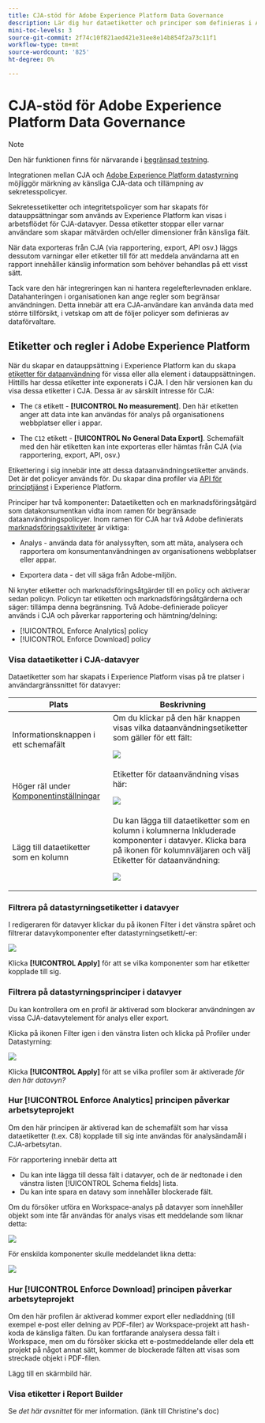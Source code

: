 ```yaml
---
title: CJA-stöd för Adobe Experience Platform Data Governance
description: Lär dig hur dataetiketter och principer som definieras i AEP påverkar rapportering i CJA.
mini-toc-levels: 3
source-git-commit: 2f74c10f821aed421e31ee8e14b854f2a73c11f1
workflow-type: tm+mt
source-wordcount: '825'
ht-degree: 0%

---
```



# CJA-stöd för Adobe Experience Platform Data Governance

>[!NOTE]
>
>Den här funktionen finns för närvarande i [begränsad testning](/help/release-notes/releases.md).

Integrationen mellan CJA och [Adobe Experience Platform datastyrning](https://experienceleague.adobe.com/docs/experience-platform/data-governance/home.html?lang=en) möjliggör märkning av känsliga CJA-data och tillämpning av sekretesspolicyer.

Sekretessetiketter och integritetspolicyer som har skapats för datauppsättningar som används av Experience Platform kan visas i arbetsflödet för CJA-datavyer. Dessa etiketter stoppar eller varnar användare som skapar mätvärden och/eller dimensioner från känsliga fält.

När data exporteras från CJA (via rapportering, export, API osv.) läggs dessutom varningar eller etiketter till för att meddela användarna att en rapport innehåller känslig information som behöver behandlas på ett visst sätt.

Tack vare den här integreringen kan ni hantera regelefterlevnaden enklare. Datahanteringen i organisationen kan ange regler som begränsar användningen. Detta innebär att era CJA-användare kan använda data med större tillförsikt, i vetskap om att de följer policyer som definieras av dataförvaltare.

## Etiketter och regler i Adobe Experience Platform

När du skapar en datauppsättning i Experience Platform kan du skapa [etiketter för dataanvändning](https://experienceleague.adobe.com/docs/experience-platform/data-governance/labels/reference.html?lang=en) för vissa eller alla element i datauppsättningen. Hittills har dessa etiketter inte exponerats i CJA. I den här versionen kan du visa dessa etiketter i CJA. Dessa är av särskilt intresse för CJA:

* The `C8` etikett - **[!UICONTROL No measurement]**. Den här etiketten anger att data inte kan användas för analys på organisationens webbplatser eller i appar.

* The `C12` etikett - **[!UICONTROL No General Data Export]**. Schemafält med den här etiketten kan inte exporteras eller hämtas från CJA (via rapportering, export, API, osv.)

Etikettering i sig innebär inte att dessa dataanvändningsetiketter används. Det är det policyer används för. Du skapar dina profiler via [API för principtjänst](https://experienceleague.adobe.com/docs/experience-platform/data-governance/api/overview.html?lang=en) i Experience Platform.

Principer har två komponenter: Dataetiketten och en marknadsföringsåtgärd som datakonsumentkan vidta inom ramen för begränsade dataanvändningspolicyer. Inom ramen för CJA har två Adobe definierats [marknadsföringsaktiviteter](https://experienceleague.adobe.com/docs/experience-platform/data-governance/policies/overview.html?lang=en#appendix) är viktiga:

* Analys - använda data för analyssyften, som att mäta, analysera och rapportera om konsumentanvändningen av organisationens webbplatser eller appar.

* Exportera data - det vill säga från Adobe-miljön.

Ni knyter etiketter och marknadsföringsåtgärder till en policy och aktiverar sedan policyn. Policyn tar etiketten och marknadsföringsåtgärderna och säger: tillämpa denna begränsning. Två Adobe-definierade policyer används i CJA och påverkar rapportering och hämtning/delning:

* [!UICONTROL Enforce Analytics] policy
* [!UICONTROL Enforce Download] policy

### Visa dataetiketter i CJA-datavyer

Dataetiketter som har skapats i Experience Platform visas på tre platser i användargränssnittet för datavyer:

| Plats | Beskrivning |
| --- | --- |
| Informationsknappen i ett schemafält | Om du klickar på den här knappen visas vilka dataanvändningsetiketter som gäller för ett fält:<p>![](assets/data-label-left.png) |
| Höger räl under [Komponentinställningar](/help/data-views/component-settings/overview.md) | Etiketter för dataanvändning visas här:<p>![](assets/data-label-right.png) |
| Lägg till dataetiketter som en kolumn | Du kan lägga till dataetiketter som en kolumn i kolumnerna Inkluderade komponenter i datavyer. Klicka bara på ikonen för kolumnväljaren och välj Etiketter för dataanvändning:<p>![](assets/data-label-column.png) |

### Filtrera på datastyrningsetiketter i datavyer

I redigeraren för datavyer klickar du på ikonen Filter i det vänstra spåret och filtrerar datavykomponenter efter datastyrningsetikett/-er:

![](assets/filter-labels.png)

Klicka **[!UICONTROL Apply]** för att se vilka komponenter som har etiketter kopplade till sig.

### Filtrera på datastyrningsprinciper i datavyer

Du kan kontrollera om en profil är aktiverad som blockerar användningen av vissa CJA-datavytelement för analys eller export.

Klicka på ikonen Filter igen i den vänstra listen och klicka på Profiler under Datastyrning:

![](assets/filter-policies.png)

Klicka **[!UICONTROL Apply]** för att se vilka profiler som är aktiverade _för den här datavyn?_

### Hur [!UICONTROL Enforce Analytics] principen påverkar arbetsyteprojekt

Om den här principen är aktiverad kan de schemafält som har vissa dataetiketter (t.ex. C8) kopplade till sig inte användas för analysändamål i CJA-arbetsytan.

För rapportering innebär detta att

* Du kan inte lägga till dessa fält i datavyer, och de är nedtonade i den vänstra listen [!UICONTROL Schema fields] lista.
* Du kan inte spara en datavy som innehåller blockerade fält.

Om du försöker utföra en Workspace-analys på datavyer som innehåller objekt som inte får användas för analys visas ett meddelande som liknar detta:

![](assets/policy-enforce.png)

För enskilda komponenter skulle meddelandet likna detta:

![](assets/policy-enforce2.png)

### Hur [!UICONTROL Enforce Download] principen påverkar arbetsyteprojekt

Om den här profilen är aktiverad kommer export eller nedladdning (till exempel e-post eller delning av PDF-filer) av Workspace-projekt att hash-koda de känsliga fälten. Du kan fortfarande analysera dessa fält i Workspace, men om du försöker skicka ett e-postmeddelande eller dela ett projekt på något annat sätt, kommer de blockerade fälten att visas som streckade objekt i PDF-filen.

Lägg till en skärmbild här.

### Visa etiketter i Report Builder

Se _det här avsnittet_ för mer information. (länk till Christine&#39;s doc)
